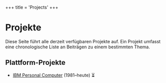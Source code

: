 +++
title = 'Projects'
+++

# Projekte

Diese Seite führt alle derzeit verfügbaren Projekte auf. Ein Projekt umfasst eine chronologische Liste an Beiträgen zu einem bestimmten Thema.

## Plattform-Projekte

- [IBM Personal Computer](platforms/ibm-pc) (1981–heute) ⏳
